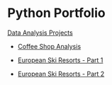 # Python Portfolio

[Data Analysis Projects](https://github.com/nembdev/python_portfolio/tree/main/Data%20Analysis%20Projects)

* [Coffee Shop Analysis](https://github.com/nembdev/python_portfolio/tree/main/Data%20Analysis%20Projects)

* [European Ski Resorts - Part 1](https://nbviewer.org/github/nembdev/python_portfolio/blob/main/Data%20Analysis%20Projects/European%20Ski%20Resorts%28Manual%29/A%20Data%20Driven%20Approach%20to%20European%20Ski%20Resorts.ipynb)

* [European Ski Resorts - Part 2](https://nbviewer.org/github/nembdev/python_portfolio/blob/main/Data%20Analysis%20Projects/European%20Ski%20Resorts%28Pandas%29/European%20Ski%20Resorts%20ll%20-%20NumPy%20Examples.ipynb)
